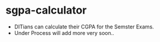 # sgpa-calculator
- DITians can calculate their CGPA for the Semster Exams.
- Under Process will add more very soon..
